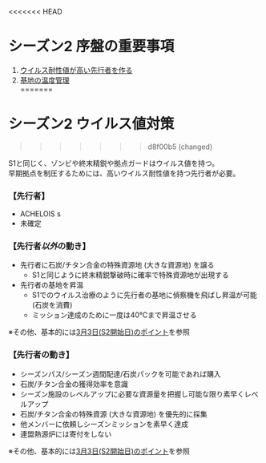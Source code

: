 <<<<<<< HEAD
# シーズン2 序盤の重要事項

1. [ウイルス耐性値が高い先行者を作る](#1-ウイルス耐性値が高い先行者を作る)
2. [基地の温度管理](#2-基地の温度管理)  
=======
# シーズン2 ウイルス値対策
>>>>>>> d8f00b5 (changed)

S1と同じく、ゾンビや終末精鋭や拠点ガードはウイルス値を持つ。  
早期拠点を制圧するためには、高いウイルス耐性値を持つ先行者が必要。 

### 【先行者】
- ACHELOIS  s
- 未確定  

### 【先行者***以外***の動き】
- 先行者に石炭/チタン合金の特殊資源地 (大きな資源地) を譲る
    - S1と同じように終末精鋭撃破時に確率で特殊資源地が出現する
- 先行者の基地を昇温
    - S1でのウイルス治療のように先行者の基地に偵察機を飛ばし昇温が可能 (石炭を消費)
    - ミッション達成のために一度は40℃まで昇温させる  

※その他、基本的には[3月3日(S2開始日)のポイント](./flow-for-the-day-1.md)を参照  

### 【先行者の動き】
- シーズンパス/シーズン週間配達/石炭パックを可能であれば購入  
- 石炭/チタン合金の獲得効率を意識
- シーズン施設のレベルアップに必要な資源量を把握し可能な限り素早くレベルアップ
- 石炭/チタン合金の特殊資源 (大きな資源地) を優先的に採集
- 他メンバーに依頼しシーズンミッションを素早く達成
- 連盟熱源炉には寄付をしない  

※その他、基本的には[3月3日(S2開始日)のポイント](./flow-for-the-day-1.md)を参照  
